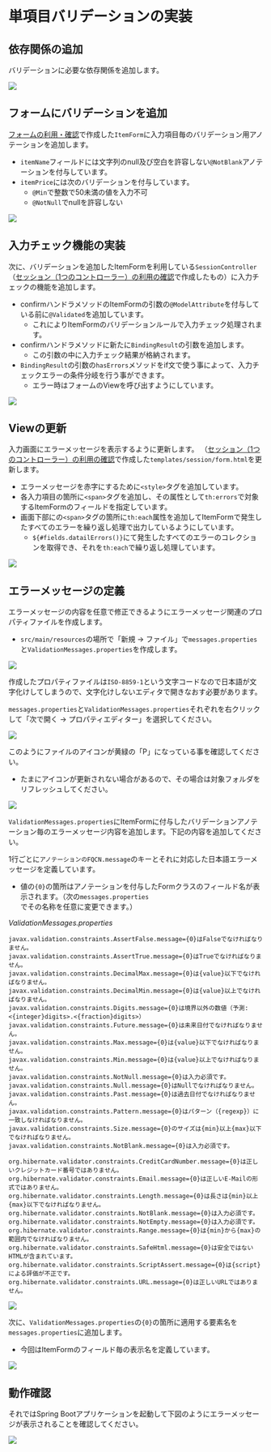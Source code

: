 # 単項目バリデーションの実装

## 依存関係の追加

バリデーションに必要な依存関係を追加します。

![](https://www.image-pit.com/sboot-text/img/springmvc-validate-single-01.png)

## フォームにバリデーションを追加

[フォームの利用・確認](mvc-form.md)で作成した`ItemForm`に入力項目毎のバリデーション用アノテーションを追加します。

- `itemName`フィールドには文字列のnull及び空白を許容しない`@NotBlank`アノテーションを付与しています。
- `itemPrice`には次のバリデーションを付与しています。
  - `@Min`で整数で50未満の値を入力不可
  - `@NotNull`でnullを許容しない

![](https://www.image-pit.com/sboot-text/img/springmvc-validate-single-02.png)

## 入力チェック機能の実装

次に、バリデーションを追加したItemFormを利用している`SessionController`（[セッション（1つのコントローラー）の利用の確認](mvc-session.md)で作成したもの）に入力チェックの機能を追加します。

- confirmハンドラメソッドのItemFormの引数の`@ModelAttribute`を付与している前に`@Validated`を追加しています。
  - これによりItemFormのバリデーションルールで入力チェック処理されます。
- confirmハンドラメソッドに新たに`BindingResult`の引数を追加します。
  - この引数の中に入力チェック結果が格納されます。
- `BindingResult`の引数の`hasErrors`メソッドをif文で使う事によって、入力チェックエラーの条件分岐を行う事ができます。
  - エラー時はフォームのViewを呼び出すようにしています。

![](https://www.image-pit.com/sboot-text/img/springmvc-validate-single-03.png)

## Viewの更新

入力画面にエラーメッセージを表示するように更新します。
（[セッション（1つのコントローラー）の利用の確認](mvc-session.md)で作成した`templates/session/form.html`を更新します。

- エラーメッセージを赤字にするために`<style>`タグを追加しています。
- 各入力項目の箇所に`<span>`タグを追加し、その属性として`th:errors`で対象するItemFormのフィールドを指定しています。
- 画面下部にの`<span>`タグの箇所に`th:each`属性を追加してItemFormで発生したすべてのエラーを繰り返し処理で出力しているようにしています。
  - `${#fields.datailErrors()}`にて発生したすべてのエラーのコレクションを取得でき、それを`th:each`で繰り返し処理しています。

![](https://www.image-pit.com/sboot-text/img/springmvc-validate-single-04.png)

## エラーメッセージの定義

エラーメッセージの内容を任意で修正できるようにエラーメッセージ関連のプロパティファイルを作成します。

- `src/main/resources`の場所で「新規 -> ファイル」で`messages.properties`と`ValidationMessages.properties`を作成します。

![](https://www.image-pit.com/sboot-text/img/springmvc-validate-single-05.png)

作成したプロパティファイルは`ISO-8859-1`という文字コードなので日本語が文字化けしてしまうので、文字化けしないエディタで開きなおす必要があります。

`messages.properties`と`ValidationMessages.properties`それぞれを右クリックして「次で開く -> プロパティエディター」を選択してください。

![](https://www.image-pit.com/sboot-text/img/springmvc-validate-single-06.png)

このようにファイルのアイコンが黄緑の「P」になっている事を確認してください。
- たまにアイコンが更新されない場合があるので、その場合は対象フォルダをリフレッシュしてください。

![](https://www.image-pit.com/sboot-text/img/springmvc-validate-single-07.png)

`ValidationMessages.properties`にItemFormに付与したバリデーションアノテーション毎のエラーメッセージ内容を追加します。下記の内容を追加してください。

1行ごとに`アノテーションのFQCN.message`のキーとそれに対応した日本語エラーメッセージを定義しています。
- 値の`{0}`の箇所はアノテーションを付与したFormクラスのフィールド名が表示されます。（次の`messages.properties`でその名称を任意に変更できます。）

_ValidationMessages.properties_

```properties
javax.validation.constraints.AssertFalse.message={0}はFalseでなければなりません。
javax.validation.constraints.AssertTrue.message={0}はTrueでなければなりません。
javax.validation.constraints.DecimalMax.message={0}は{value}以下でなければなりません。
javax.validation.constraints.DecimalMin.message={0}は{value}以上でなければなりません。
javax.validation.constraints.Digits.message={0}は境界以外の数値（予測:<{integer}digits>.<{fraction}digits>）
javax.validation.constraints.Future.message={0}は未来日付でなければなりません。
javax.validation.constraints.Max.message={0}は{value}以下でなければなりません。
javax.validation.constraints.Min.message={0}は{value}以上でなければなりません。
javax.validation.constraints.NotNull.message={0}は入力必須です。
javax.validation.constraints.Null.message={0}はNullでなければなりません。
javax.validation.constraints.Past.message={0}は過去日付でなければなりません。
javax.validation.constraints.Pattern.message={0}はパターン（{regexp}）に一致しなければなりません。
javax.validation.constraints.Size.message={0}のサイズは{min}以上{max}以下でなければなりません。
javax.validation.constraints.NotBlank.message={0}は入力必須です。

org.hibernate.validator.constraints.CreditCardNumber.message={0}は正しいクレジットカード番号ではありません。
org.hibernate.validator.constraints.Email.message={0}は正しいE-Mailの形式ではありません。
org.hibernate.validator.constraints.Length.message={0}は長さは{min}以上{max}以下でなければなりません。
org.hibernate.validator.constraints.NotBlank.message={0}は入力必須です。
org.hibernate.validator.constraints.NotEmpty.message={0}は入力必須です。
org.hibernate.validator.constraints.Range.message={0}は{min}から{max}の範囲内でなければなりません。
org.hibernate.validator.constraints.SafeHtml.message={0}は安全ではないHTMLが含まれています。
org.hibernate.validator.constraints.ScriptAssert.message={0}は{script}による評価が不正です。
org.hibernate.validator.constraints.URL.message={0}は正しいURLではありません。
```

![](https://www.image-pit.com/sboot-text/img/springmvc-validate-single-08.png)

次に、`ValidationMessages.properties`の`{0}`の箇所に適用する要素名を`messages.properties`に追加します。

- 今回はItemFormのフィールド毎の表示名を定義しています。

![](https://www.image-pit.com/sboot-text/img/springmvc-validate-single-09.png)

## 動作確認

それではSpring Bootアプリケーションを起動して下図のようにエラーメッセージが表示されることを確認してください。

![](https://www.image-pit.com/sboot-text/img/springmvc-validate-single-10.png)